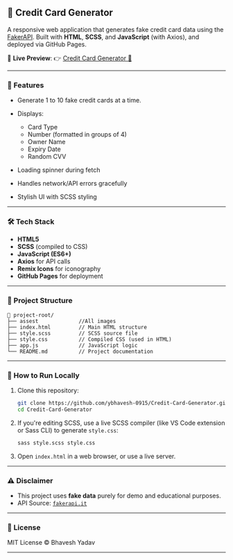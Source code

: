 ## 📇 Credit Card Generator

A responsive web application that generates fake credit card data using the [FakerAPI](https://fakerapi.it/). Built with **HTML**, **SCSS**, and **JavaScript** (with Axios), and deployed via GitHub Pages.

🔗 **Live Preview**:
👉 [Credit Card Generator 🔗](https://ybhavesh-0915.github.io/Credit-Card-Generator/)

---

### 🚀 Features

* Generate 1 to 10 fake credit cards at a time.
* Displays:

  * Card Type
  * Number (formatted in groups of 4)
  * Owner Name
  * Expiry Date
  * Random CVV
* Loading spinner during fetch
* Handles network/API errors gracefully
* Stylish UI with SCSS styling

---

### 🛠️ Tech Stack

* **HTML5**
* **SCSS** (compiled to CSS)
* **JavaScript (ES6+)**
* **Axios** for API calls
* **Remix Icons** for iconography
* **GitHub Pages** for deployment

---

### 📂 Project Structure

```
📁 project-root/
├── assest             //All images
├── index.html         // Main HTML structure
├── style.scss         // SCSS source file
├── style.css          // Compiled CSS (used in HTML)
├── app.js             // JavaScript logic
└── README.md          // Project documentation
```

---

### 🧪 How to Run Locally

1. Clone this repository:

   ```bash
   git clone https://github.com/ybhavesh-0915/Credit-Card-Generator.git
   cd Credit-Card-Generator
   ```

2. If you're editing SCSS, use a live SCSS compiler (like VS Code extension or Sass CLI) to generate `style.css`:

   ```bash
   sass style.scss style.css
   ```

3. Open `index.html` in a web browser, or use a live server.

---

### ⚠️ Disclaimer

* This project uses **fake data** purely for demo and educational purposes.
* API Source: [`fakerapi.it`](https://fakerapi.it/en)

---

### 📜 License

MIT License © Bhavesh Yadav

---
